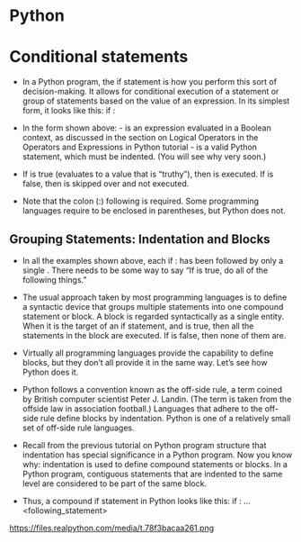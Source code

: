 # Python

# Conditional statements

- In a Python program, the if statement is how you perform this sort of decision-making. It allows for conditional execution of a statement or group of statements based on the value of an expression. In its simplest form, it looks like this:
    if <expr>:
       <statement> 
- In the form shown above:
         - <expr> is an expression evaluated in a Boolean context, as discussed in the section on Logical Operators in the Operators and Expressions in Python tutorial
         - <statement> is a valid Python statement, which must be indented. (You will see why very soon.)
- If <expr> is true (evaluates to a value that is “truthy”), then <statement> is executed. If <expr> is false, then <statement> is skipped over and not executed.

- Note that the colon (:) following <expr> is required. Some programming languages require <expr> to be enclosed in parentheses, but Python does not.
         
## Grouping Statements: Indentation and Blocks

- In all the examples shown above, each if <expr>: has been followed by only a single <statement>. There needs to be some way to say “If <expr> is true, do all of the following things.”

- The usual approach taken by most programming languages is to define a syntactic device that groups multiple statements into one compound statement or block. A block is regarded syntactically as a single entity. When it is the target of an if statement, and <expr> is true, then all the statements in the block are executed. If <expr> is false, then none of them are.

- Virtually all programming languages provide the capability to define blocks, but they don’t all provide it in the same way. Let’s see how Python does it.
         
- Python follows a convention known as the off-side rule, a term coined by British computer scientist Peter J. Landin. (The term is taken from the offside law in association football.) Languages that adhere to the off-side rule define blocks by indentation. Python is one of a relatively small set of off-side rule languages.

- Recall from the previous tutorial on Python program structure that indentation has special significance in a Python program. Now you know why: indentation is used to define compound statements or blocks. In a Python program, contiguous statements that are indented to the same level are considered to be part of the same block.
         
- Thus, a compound if statement in Python looks like this:
    if <expr>:
      <statement>
      <statement>
      ...
      <statement>
    <following_statement>
      
 https://files.realpython.com/media/t.78f3bacaa261.png
